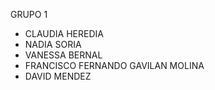 GRUPO 1

- CLAUDIA HEREDIA
- NADIA SORIA
- VANESSA BERNAL
- FRANCISCO FERNANDO GAVILAN MOLINA
- DAVID MENDEZ
